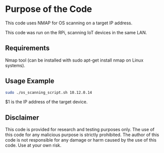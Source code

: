 # Purpose of the Code

This code uses NMAP for OS scanning on a target IP address.

This code was run on the RPi, scanning IoT devices in the same LAN.

## Requirements

Nmap tool (can be installed with sudo apt-get install nmap on Linux systems).

## Usage Example

```bash
sudo ./os_scanning_script.sh 10.12.0.14
```

$1 is the IP address of the target device.

## Disclaimer

This code is provided for research and testing purposes only. The use of this code for any malicious purpose is strictly prohibited. The author of this code is not responsible for any damage or harm caused by the use of this code. Use at your own risk.